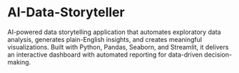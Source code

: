# AI-Data-Storyteller
AI-powered data storytelling application that automates exploratory data analysis, generates plain-English insights, and creates meaningful visualizations. Built with Python, Pandas, Seaborn, and Streamlit, it delivers an interactive dashboard with automated reporting for data-driven decision-making.
